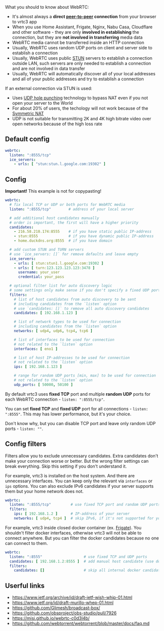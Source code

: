 What you should to know about WebRTC:

- It's almost always a **direct [peer-to-peer](https://en.wikipedia.org/wiki/Peer-to-peer) connection** from your browser to vrtc3 app
- When you use Home Assistant, Frigate, Nginx, Nabu Casa, Cloudflare and other software - they are only **involved in establishing** the connection, but they are **not involved in transferring** media data
- WebRTC media cannot be transferred inside an HTTP connection
- Usually, WebRTC uses random UDP ports on client and server side to establish a connection
- Usually, WebRTC uses public [STUN](https://en.wikipedia.org/wiki/STUN) servers to establish a connection outside LAN, such servers are only needed to establish a connection and are not involved in data transfer
- Usually, WebRTC will automatically discover all of your local addresses and all of your public addresses and try to establish a connection

If an external connection via STUN is used:

- Uses [UDP hole punching](https://en.wikipedia.org/wiki/UDP_hole_punching) technology to bypass NAT even if you not open your server to the World
- For about 20% of users, the techology will not work because of the [Symmetric NAT](https://tomchen.github.io/symmetric-nat-test/)
- UDP is not suitable for transmitting 2K and 4K high bitrate video over open networks because of the high loss rate

## Default config

```yaml
webrtc:
  listen: ":8555/tcp"
  ice_servers:
    - urls: [ "stun:stun.l.google.com:19302" ]
```

## Config

**Important!** This example is not for copypasting!

```yaml
webrtc:
  # fix local TCP or UDP or both ports for WebRTC media
  listen: ":8555/tcp"        # address of your local server

  # add additional host candidates manually
  # order is important, the first will have a higher priority
  candidates:
    - 216.58.210.174:8555    # if you have static public IP-address
    - stun:8555              # if you have dynamic public IP-address
    - home.duckdns.org:8555  # if you have domain

  # add custom STUN and TURN servers
  # use `ice_servers: []` for remove defaults and leave empty
  ice_servers:
    - urls: [ stun:stun1.l.google.com:19302 ]
    - urls: [ turn:123.123.123.123:3478 ]
      username: your_user
      credential: your_pass

  # optional filter list for auto discovery logic
  # some settings only make sense if you don't specify a fixed UDP port  
  filters:
    # list of host candidates from auto discovery to be sent
    # including candidates from the `listen` option
    # use `candidates: []` to remove all auto discovery candidates
    candidates: [ 192.168.1.123 ]

    # list of network types to be used for connection
    # including candidates from the `listen` option
    networks: [ udp4, udp6, tcp4, tcp6 ]

    # list of interfaces to be used for connection
    # not related to the `listen` option
    interfaces: [ eno1 ]

    # list of host IP-addresses to be used for connection
    # not related to the `listen` option
    ips: [ 192.168.1.123 ]

    # range for random UDP ports [min, max] to be used for connection
    # not related to the `listen` option
    udp_ports: [ 50000, 50100 ]
```

By default vrtc3 uses **fixed TCP** port and multiple **random UDP** ports for each WebRTC connection - `listen: ":8555/tcp"`.

You can set **fixed TCP** and **fixed UDP** port for all connections - `listen: ":8555"`. This may has lower performance, but it's your choice. 

Don't know why, but you can disable TCP port and leave only random UDP ports - `listen: ""`.

## Config filters

Filters allow you to exclude unnecessary candidates. Extra candidates don't make your connection worse or better. But the wrong filter settings can break everything. Skip this setting if you don't understand it.

For example, vrtc3 is installed on the host system. And there are unnecessary interfaces. You can keep only the relevant via `interfaces` or `ips` options. You can also exclude IPv6 candidates if your server supports them but your home network does not.

```yaml
webrtc:
  listen: ":8555/tcp"         # use fixed TCP port and random UDP ports
  filters:
    ips: [ 192.168.1.2 ]      # IP-address of your server
    networks: [ udp4, tcp4 ]  # skip IPv6, if it's not supported for you
```

For example, vrtc3 inside closed docker container (ex. [Frigate](https://frigate.video/)). You shouldn't filter docker interfaces, otherwise vrtc3 will not be able to connect anywhere. But you can filter the docker candidates because no one can connect to them.

```yaml
webrtc:
  listen: ":8555"                   # use fixed TCP and UDP ports
  candidates: [ 192.168.1.2:8555 ]  # add manual host candidate (use docker port forwarding)
  filters:
    candidates: []                  # skip all internal docker candidates
```

## Userful links

- https://www.ietf.org/archive/id/draft-ietf-wish-whip-01.html
- https://www.ietf.org/id/draft-murillo-whep-01.html
- https://github.com/Glimesh/broadcast-box/
- https://github.com/obsproject/obs-studio/pull/7926
- https://misi.github.io/webrtc-c0d3l4b/
- https://github.com/webtorrent/webtorrent/blob/master/docs/faq.md

